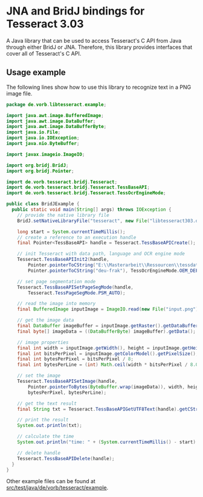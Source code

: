 # JNA and BridJ bindings for Tesseract 3.03

A Java library that can be used to access Tesseract's C API from Java through
either BridJ or JNA. Therefore, this library provides interfaces that cover all
of Tesseract's C API.


## Usage example

The following lines show how to use this library to recognize text in a PNG
image file.

~~~ java
package de.vorb.libtesseract.example;

import java.awt.image.BufferedImage;
import java.awt.image.DataBuffer;
import java.awt.image.DataBufferByte;
import java.io.File;
import java.io.IOException;
import java.nio.ByteBuffer;

import javax.imageio.ImageIO;

import org.bridj.BridJ;
import org.bridj.Pointer;

import de.vorb.tesseract.bridj.Tesseract;
import de.vorb.tesseract.bridj.Tesseract.TessBaseAPI;
import de.vorb.tesseract.bridj.Tesseract.TessOcrEngineMode;

public class BridJExample {
  public static void main(String[] args) throws IOException {
    // provide the native library file
    BridJ.setNativeLibraryFile("tesseract", new File("libtesseract303.dll"));

    long start = System.currentTimeMillis();
    // create a reference to an execution handle
    final Pointer<TessBaseAPI> handle = Tesseract.TessBaseAPICreate();

    // init Tesseract with data path, language and OCR engine mode
    Tesseract.TessBaseAPIInit2(handle,
        Pointer.pointerToCString("E:\\Masterarbeit\\Ressourcen\\tessdata"),
        Pointer.pointerToCString("deu-frak"), TessOcrEngineMode.OEM_DEFAULT);

    // set page segmentation mode
    Tesseract.TessBaseAPISetPageSegMode(handle,
        Tesseract.TessPageSegMode.PSM_AUTO);

    // read the image into memory
    final BufferedImage inputImage = ImageIO.read(new File("input.png"));

    // get the image data
    final DataBuffer imageBuffer = inputImage.getRaster().getDataBuffer();
    final byte[] imageData = ((DataBufferByte) imageBuffer).getData();

    // image properties
    final int width = inputImage.getWidth(), height = inputImage.getHeight();
    final int bitsPerPixel = inputImage.getColorModel().getPixelSize();
    final int bytesPerPixel = bitsPerPixel / 8;
    final int bytesPerLine = (int) Math.ceil(width * bitsPerPixel / 8.0);

    // set the image
    Tesseract.TessBaseAPISetImage(handle,
        Pointer.pointerToBytes(ByteBuffer.wrap(imageData)), width, height,
        bytesPerPixel, bytesPerLine);

    // get the text result
    final String txt = Tesseract.TessBaseAPIGetUTF8Text(handle).getCString();

    // print the result
    System.out.println(txt);

    // calculate the time
    System.out.println("time: " + (System.currentTimeMillis() - start) + "ms");

    // delete handle
    Tesseract.TessBaseAPIDelete(handle);
  }
}
~~~

Other example files can be found at
[src/test/java/de/vorb/tesseract/example][1].

[1]: https://github.com/pvorb/jtesseract/tree/master/src/test/java/de/vorb/tesseract/example
